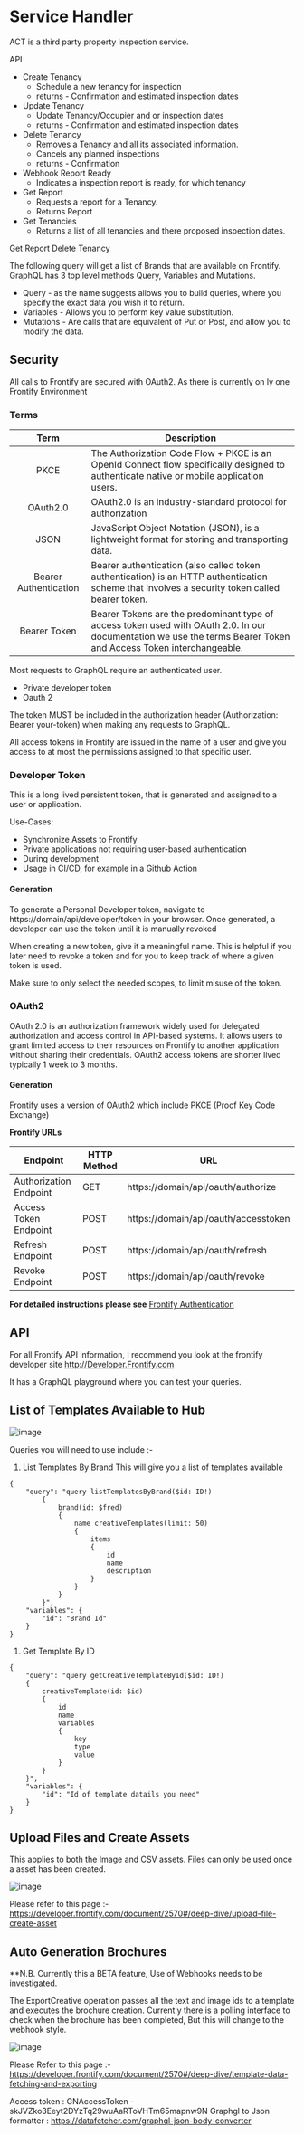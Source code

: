 # Service Handler

ACT is a third party property inspection service.

API

* Create Tenancy 
    * Schedule a new tenancy for inspection 
    * returns - Confirmation and estimated inspection dates
* Update Tenancy
    * Update Tenancy/Occupier and or inspection dates
    * returns - Confirmation and estimated inspection dates
* Delete Tenancy
    * Removes a Tenancy and all its associated information.
    * Cancels any planned inspections
    * returns - Confirmation
* Webhook Report Ready
    * Indicates a inspection report is ready, for which tenancy
* Get Report
    * Requests a report for a Tenancy.
    * Returns Report
* Get Tenancies
    * Returns a list of all tenancies and there proposed inspection dates.


Get Report
Delete Tenancy



The following query will get a list of Brands that are available on Frontify. GraphQL has 3 top level methods Query, Variables and Mutations.

* Query - as the name suggests allows you to build queries, where you specify the exact data you wish it to return.
* Variables - Allows you to perform key value substitution.
* Mutations - Are calls that are equivalent of Put or Post, and allow you to modify the data.


## Security

All calls to Frontify are secured with OAuth2. As there is currently on ly one Frontify Environment

### Terms

|          Term         | Description                                                                                                                                                      |
| :-------------------: | ---------------------------------------------------------------------------------------------------------------------------------------------------------------- |
|          PKCE         | The Authorization Code Flow + PKCE is an OpenId Connect flow specifically designed to authenticate native or mobile application users.                           |
|        OAuth2.0       | OAuth2.0 is an industry-standard protocol for authorization                                                                                                      |
|          JSON         | JavaScript Object Notation (JSON), is a lightweight format for storing and transporting data.                                                                    |
| Bearer Authentication | Bearer authentication (also called token authentication) is an HTTP authentication scheme that involves a security token called bearer token.                    |
|      Bearer Token     | Bearer Tokens are the predominant type of access token used with OAuth 2.0. In our documentation we use the terms Bearer Token and Access Token interchangeable. |

Most requests to GraphQL require an authenticated user.

* Private developer token
* Oauth 2

The token MUST be included in the authorization header (Authorization: Bearer your-token) when making any requests to GraphQL.

All access tokens in Frontify are issued in the name of a user and give you access to at most the permissions assigned to that specific user.

### Developer Token

This is a long lived persistent token, that is generated and assigned to a user or application.

Use-Cases:

* Synchronize Assets to Frontify
* Private applications not requiring user-based authentication
* During development
* Usage in CI/CD, for example in a Github Action

#### Generation

To generate a Personal Developer token, navigate to https://domain/api/developer/token in your browser. Once generated, a developer can use the token until it is manually revoked

When creating a new token, give it a meaningful name. This is helpful if you later need to revoke a token and for you to keep track of where a given token is used.

Make sure to only select the needed scopes, to limit misuse of the token.

### OAuth2

OAuth 2.0 is an authorization framework widely used for delegated authorization and access control in API-based systems. It allows users to grant limited access to their resources on Frontify to another application without sharing their credentials. OAuth2 access tokens are shorter lived typically 1 week to 3 months.

#### Generation

Frontify uses a version of OAuth2 which include PKCE (Proof Key Code Exchange)

**Frontify URLs**

| Endpoint               | HTTP Method | URL                                  |
| ---------------------- | ----------- | ------------------------------------ |
| Authorization Endpoint | GET         | https://domain/api/oauth/authorize   |
| Access Token Endpoint  | POST        | https://domain/api/oauth/accesstoken |
| Refresh Endpoint       | POST        | https://domain/api/oauth/refresh     |
| Revoke Endpoint        | POST        | https://domain/api/oauth/revoke      |

**For detailed instructions please see** [Frontify Authentication](https://developer.frontify.com/d/xJoA5nhTq1AT/graphql-api#/access-control/authentication)

## API

For all Frontify API information, I recommend you look at the frontify developer site http://Developer.Frontify.com

It has a GraphQL playground where you can test your queries.

## List of Templates Available to Hub

![image](http://www.plantuml.com/plantuml/proxy?src=https://raw.githubusercontent.com/newportg/Frontify/master/plantuml/FrontifyListOfTemplates.puml)


Queries you will need to use include :-

1. List Templates By Brand This will give you a list of templates available

```
{
	"query": "query listTemplatesByBrand($id: ID!) 
        { 
            brand(id: $fred) 
            { 
                name creativeTemplates(limit: 50) 
                { 
                    items 
                    { 
                        id 
                        name 
                        description
                    } 
                } 
            }
        }",
	"variables": {
		"id": "Brand Id"
	}
}
```

1. Get Template By ID

```
{
    "query": "query getCreativeTemplateById($id: ID!) 
    { 
        creativeTemplate(id: $id) 
        { 
            id 
            name 
            variables 
            { 
                key 
                type 
                value 
            } 
        }
    }",
    "variables": {
        "id": "Id of template datails you need"
    }
}
```

## Upload Files and Create Assets

This applies to both the Image and CSV assets. Files can only be used once a asset has been created.

![image](http://www.plantuml.com/plantuml/proxy?src=https://raw.githubusercontent.com/newportg/Frontify/master/plantuml/FrontifyUpdateFiles.puml)


Please refer to this page :- https://developer.frontify.com/document/2570#/deep-dive/upload-file-create-asset

## Auto Generation Brochures

\*\*N.B. Currently this a BETA feature, Use of Webhooks needs to be investigated.

The ExportCreative operation passes all the text and image ids to a template and executes the brochure creation. Currently there is a polling interface to check when the brochure has been completed, But this will change to the webhook style.

![image](http://www.plantuml.com/plantuml/proxy?src=https://raw.githubusercontent.com/newportg/Frontify/master/plantuml/FrontifyAutoGenerateBrochure.puml)

Please Refer to this page :- https://developer.frontify.com/document/2570#/deep-dive/template-data-fetching-and-exporting

Access token : GNAccessToken - skJVZko3Eeyt2DYzTq29wuAaRToVHTm65mapnw9N Graphgl to Json formatter : https://datafetcher.com/graphql-json-body-converter
